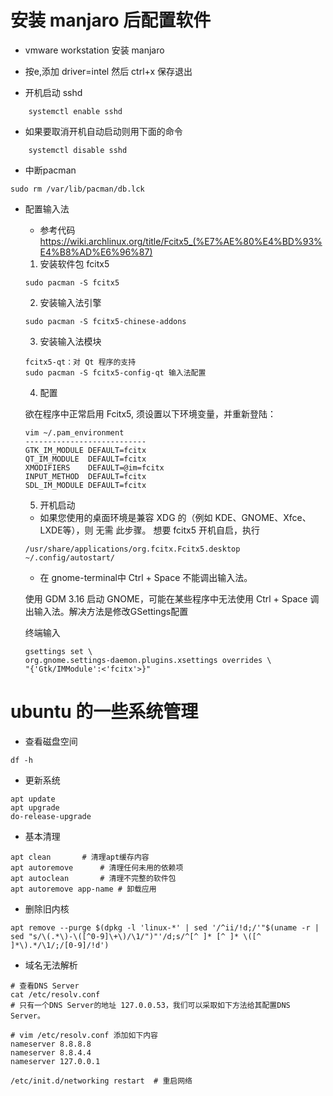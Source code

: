 # 安装 manjaro 后配置软件

- vmware workstation 安装 manjaro

 - 按e,添加 driver=intel 然后 ctrl+x 保存退出


- 开机启动 sshd
```
    systemctl enable sshd
```
 - 如果要取消开机自动启动则用下面的命令
```
    systemctl disable sshd
```

- 中断pacman
```
sudo rm /var/lib/pacman/db.lck
```

- 配置输入法

    - 参考代码 https://wiki.archlinux.org/title/Fcitx5_(%E7%AE%80%E4%BD%93%E4%B8%AD%E6%96%87)


    1. 安装软件包 fcitx5
    ```
    sudo pacman -S fcitx5
    ```

    2. 安装输入法引擎
    ```
    sudo pacman -S fcitx5-chinese-addons
    ```

    3. 安装输入法模块
    ```
    fcitx5-qt：对 Qt 程序的支持
    sudo pacman -S fcitx5-config-qt 输入法配置
    ```
    4. 配置

    欲在程序中正常启用 Fcitx5, 须设置以下环境变量，并重新登陆：
    ```
    vim ~/.pam_environment
    ---------------------------
    GTK_IM_MODULE DEFAULT=fcitx
    QT_IM_MODULE  DEFAULT=fcitx
    XMODIFIERS    DEFAULT=@im=fcitx
    INPUT_METHOD  DEFAULT=fcitx
    SDL_IM_MODULE DEFAULT=fcitx
    ```

    5. 开机启动

    - 如果您使用的桌面环境是兼容 XDG 的（例如 KDE、GNOME、Xfce、LXDE等），则 无需 此步骤。
    想要 fcitx5 开机自启，执行
    ```
    /usr/share/applications/org.fcitx.Fcitx5.desktop ~/.config/autostart/
    ```

    - 在 gnome-terminal中 Ctrl + Space 不能调出输入法。

    使用 GDM 3.16 启动 GNOME，可能在某些程序中无法使用 Ctrl + Space 调出输入法。解决方法是修改GSettings配置

    终端输入
    ```
    gsettings set \
    org.gnome.settings-daemon.plugins.xsettings overrides \
    "{'Gtk/IMModule':<'fcitx'>}"
    ```

# ubuntu 的一些系统管理

- 查看磁盘空间
```
df -h
```

- 更新系统
```
apt update
apt upgrade
do-release-upgrade
```

- 基本清理
```
apt clean		# 清理apt缓存内容
apt autoremove		# 清理任何未用的依赖项
apt autoclean		# 清理不完整的软件包
apt autoremove app-name # 卸载应用
```

- 删除旧内核
```
apt remove --purge $(dpkg -l 'linux-*' | sed '/^ii/!d;/'"$(uname -r | sed "s/\(.*\)-\([^0-9]\+\)/\1/")"'/d;s/^[^ ]* [^ ]* \([^ ]*\).*/\1/;/[0-9]/!d')
```

- 域名无法解析
```
# 查看DNS Server
cat /etc/resolv.conf
# 只有一个DNS Server的地址 127.0.0.53，我们可以采取如下方法给其配置DNS Server。

# vim /etc/resolv.conf 添加如下内容
nameserver 8.8.8.8
nameserver 8.8.4.4
nameserver 127.0.0.1

/etc/init.d/networking restart  # 重启网络
```

